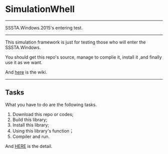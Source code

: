 # SimulationWhell
---

SSSTA.Windows.2015's entering test.

---

This simulation framework is just for testing those who will enter the SSSTA.Windows.

You should get this repo's source, manage to complie it, install it ,and finally use it as we want.

And [here](https://github.com/SSSTA/SimulationWhell/wiki) is the wiki.

---

## Tasks

What you have to do are the following tasks.

1. Download this repo or codes;
1. Build this library;
1. Install this library; 
1. Using this library's function；
1. Compiler and run.

And [HERE]() is the detail.
